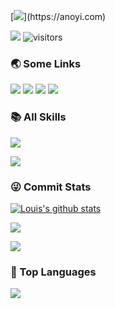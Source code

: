 [![](https://readme-typing-svg.demolab.com?font=Fira+Code&pause=997&width=435&lines=%F0%9F%91%8B++Hi%2C+this+is+Louis's+Github!)](https://anoyi.com)

<p>
    <a href="https://github.com/Louis-C7/Louis-C7"><img src="https://img.shields.io/badge/status-updating-brightgreen.svg"></a>
    <img src="https://visitor-badge.laobi.icu/badge?page_id=Louis-C7.Louis-C7" alt="visitors"/>   
</p>

### 🌏 Some Links

[![](https://img.shields.io/badge/Github-black?style=flat-square&logo=github&logoColor=white)](https://github.com/Louis-C7/)
[![](https://img.shields.io/badge/Bilibili-black?style=flat-square&logo=bilibili&logoColor=white)](https://space.bilibili.com/22140104?spm_id_from=333.788.0.0)
[![](https://img.shields.io/badge/LeetCode-black?style=flat-square&logo=leetcode&logoColor=white)](https://leetcode.cn/u/louis-c7/)
[![](https://img.shields.io/badge/CSDN-black?style=flat-square)](https://blog.csdn.net/weixin_44507034?type=blog)

### 📚 All Skills

![](https://skillicons.dev/icons?perline=15&i=python,pytorch,tensorflow,androidstudio,arduino,git,matlab,vscode,js,ts,cpp,java,react,mysql,md,linux,docker,ps,pr,ae)

[![](https://img.shields.io/badge/HarmonyOS-black?style=flat)](https://www.harmonyos.com/)

### 😜 Commit Stats

<p>
  <a href="https://github.com/vn7n24fzkq/github-profile-summary-cards"><img align="center" src="http://github-profile-summary-cards.vercel.app/api/cards/profile-details?username=Louis-C7&theme=tokyonight" alt="Louis's github stats" /></a>
</p>

![](https://github-readme-stats.vercel.app/api?username=Louis-C7&count_private=true&show_icons=true&theme=radical&show_owner=true)

![](https://github-profile-trophy.vercel.app/?username=Louis-C7&theme=radical&row=1)

### 🦁 Top Languages

![](https://github-readme-stats.vercel.app/api/top-langs/?username=Louis-C7&theme=radical&layout=compact)
  
